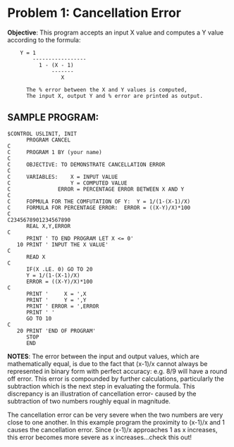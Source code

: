 # Problem 1: Cancellation Error

**Objective**: This program accepts an input X value and computes a Y value
according to the formula:

```
    Y = 1
        -----------------
          1 - (X - 1)
              -------
                 X
```
          The % error between the X and Y values is computed,
          The input X, output Y and % error are printed as output.

## SAMPLE PROGRAM:

```
$CONTROL USLINIT, INIT
      PROGRAM CANCEL
C
C     PROGRAM 1 BY (your name)
C
C     OBJECTIVE: TO DEMONSTRATE CANCELLATION ERROR
C
C     VARIABLES:    X = INPUT VALUE
C                   Y = COMPUTED VALUE
C               ERROR = PERCENTAGE ERROR BETWEEN X AND Y
C
C     FOPMULA FOR THE COMFUTATION OF Y:  Y = 1/(1-(X-1)/X)
C     FORMULA FOR PERCENTAGE ERROR:  ERROR = ((X-Y)/X)*100
C
C2345678901234567890
      REAL X,Y,ERROR
C
      PRINT ' TO END PROGRAM LET X <= 0'
   10 PRINT ' INPUT THE X VALUE'
C
      READ X
C
      IF(X .LE. 0) GO TO 20
      Y = 1/(1-(X-1)/X)
      ERROR = ((X-Y)/X)*100
C
      PRINT '     X = ',X
      PRINT '     Y = ',Y
      PRINT ' ERROR = ',ERROR
      PRINT ' '
      GO TO 10
C
   20 PRINT 'END OF PROGRAM'
      STOP
      END
```

**NOTES**: The error between the input and output values, which are
mathematically equal, is due to the fact that (x-1)/x cannot always be
represented in binary form with perfect accuracy: e.g. 8/9 will have a
round off error. This error is compounded by further calculations,
particularly the subtraction which is the next step in evaluating the
formula. This discrepancy is an illustration of cancellation error- caused
by the subtraction of two numbers roughly equal in magnitude.

The cancellation error can be very severe when the two numbers are
very close to one another. In this example program the proximity to (x-1)/x
and 1 causes the cancellation error. Since (x-1)/x approaches 1 as x
increases, this error becomes more severe as x increases...check this out!
